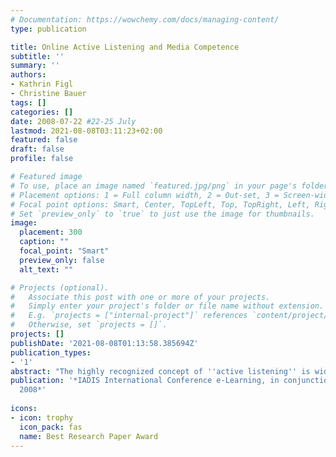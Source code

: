 ```yaml
---
# Documentation: https://wowchemy.com/docs/managing-content/
type: publication

title: Online Active Listening and Media Competence
subtitle: ''
summary: ''
authors:
- Kathrin Figl
- Christine Bauer
tags: []
categories: []
date: 2008-07-22 #22-25 July
lastmod: 2021-08-08T03:11:23+02:00
featured: false
draft: false
profile: false

# Featured image
# To use, place an image named `featured.jpg/png` in your page's folder.
# Placement options: 1 = Full column width, 2 = Out-set, 3 = Screen-width
# Focal point options: Smart, Center, TopLeft, Top, TopRight, Left, Right, BottomLeft, Bottom, BottomRight
# Set `preview_only` to `true` to just use the image for thumbnails.
image:
  placement: 300
  caption: ""
  focal_point: "Smart"
  preview_only: false
  alt_text: ""

# Projects (optional).
#   Associate this post with one or more of your projects.
#   Simply enter your project's folder or file name without extension.
#   E.g. `projects = ["internal-project"]` references `content/project/deep-learning/index.md`.
#   Otherwise, set `projects = []`.
projects: []
publishDate: '2021-08-08T01:13:58.385694Z'
publication_types:
- '1'
abstract: "The highly recognized concept of ''active listening'' is widely adopted in contexts that involve gathering information and solving problems. Demanding both verbal and nonverbal skills, this way of communication improves mutual understanding by using techniques like paraphrasing. The benefits are manifold and crucial in many areas of life for all kinds of communicative settings – face-to-face as well as online. For instance, it avoids misunderstandings, as people verify that they really understand. In conflicts, people tend to be more willing to explain in detail, which increases chances to find a joint solution. Our study investigates active listening in an online educational setting using written communication, which is a novel asset. We thereby focus on instant messaging and e-mail communication and examine both settings' capacities and differences. More than only exploring whether active listening is effective in online communication, we examine students' media competence for being able to adequately use the media under investigation for the given task. The study was conducted in a technology-enhanced course on ''Soft Skills for Computer Scientists''. Interestingly, analysis reveals that active listening techniques do have positive effects on communication in the analyzed online settings and students seem to be aware of the analyzed media's strength and weaknesses. Furthermore, our results tend to support the media synchronization theory."
publication: '*IADIS International Conference e-Learning, in conjunction with MCCSIS
  2008*'
  
icons:
- icon: trophy
  icon_pack: fas
  name: Best Research Paper Award
---
```

